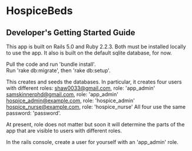 # HospiceBeds

## Developer's Getting Started Guide

This app is built on Rails 5.0 and Ruby 2.2.3.  Both must be installed locally to use the app.  It also is built on the default sqlite database, for now.

Pull the code and run 'bundle install'.  
Run 'rake db:migrate', then 'rake db:setup'.

This creates and seeds the databases.  In particular, it creates four users with different roles:
  shaw0033@gmail.com, role: 'app_admin'
  samskinnerphd@gmail.com, role: 'app_admin'
  hospice_admin@example.com, role: 'hospice_admin'
  hospice_nurse@example.com, role: 'hospice_nurse'
All four use the same password: 'password'.

At present, role does not matter but soon it will determine the parts of the app that are visible to users with different roles.  

In the rails console, create a user for yourself with an 'app_admin' role.

<!-- ### Database creation
As a prerequisite it is assumed that you have a MySQL server setup on your development computer and are an administrative user.  You will have two databases on your local to run and test this project.  Both will be accessed by the `prokze_web` user.

- `prokze_development`
- `prokze_test`

In the **local development mode only**, you may use the shared password `devonly:xxxxxxxx`. You may also setup your own password on your system and set it in the database.yml.  **At no time shall this password be used on a staging or production server.**  Every such server must have its own unique password that is never stored in this repository.

To setup the databases for the first time, run `mysql` as your admin user and then run the following SQL to configure the databases.

#### Create the development only database user #####
In terminal, run:

  `mysql < db/create_development_only_users.sql`

The `db/create_development_only_users.sql` sets up the prokze_web user as a superuser on your local development system.

#### Create the development databases ####
In terminal, run:

  `mysql < db/rebuild_development.sql`

Finally, run 'rake db:setup' to create the schema and seed the databases. -->
